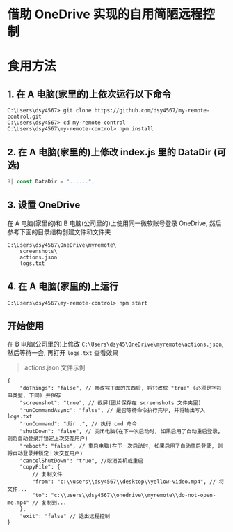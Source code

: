 # 借助 OneDrive 实现的自用简陋远程控制

# 食用方法

## 1. 在 A 电脑(家里的)上依次运行以下命令

```
C:\Users\dsy4567> git clone https://github.com/dsy4567/my-remote-control.git
C:\Users\dsy4567> cd my-remote-control
C:\Users\dsy4567\my-remote-control> npm install
```

## 2. 在 A 电脑(家里的)上修改 index.js 里的 DataDir (可选)

```JavaScript
9| const DataDir = "......";
```

## 3. 设置 OneDrive

在 A 电脑(家里的)和 B 电脑(公司里的)上使用同一微软账号登录 OneDrive, 然后参考下面的目录结构创建文件和文件夹

```
C:\Users\dsy4567\OneDrive\myremote\
    screenshots\
    actions.json
    logs.txt
```

## 4. 在 A 电脑(家里的)上运行

```
C:\Users\dsy4567\my-remote-control> npm start
```

## 开始使用

在 B 电脑(公司里的)上修改 `C:\Users\dsy45\OneDrive\myremote\actions.json`, 然后等待一会, 再打开 `logs.txt` 查看效果  
> actions.json 文件示例
```jsonc
{
    "doThings": "false", // 修改完下面的东西后, 将它改成 "true" (必须是字符串类型, 下同) 并保存
    "screenshot": "true", // 截屏(图片保存在 screenshots 文件夹里)
    "runCommandAsync": "false", // 是否等待命令执行完毕, 并将输出写入 logs.txt
    "runCommand": "dir .", // 执行 cmd 命令
    "shutDown": "false", // 关闭电脑(在下一次启动时, 如果启用了自动重启登录, 则将自动登录并锁定上次交互用户)
    "reboot": "false", // 重启电脑(在下一次启动时, 如果启用了自动重启登录, 则将自动登录并锁定上次交互用户)
    "cancelShutDown": "true", //取消关机或重启
    "copyFile": {
        // 复制文件
        "from": "c:\\users\\dsy4567\\desktop\\yellow-video.mp4", // 将文件...
        "to": "c:\\users\\dsy4567\\onedrive\\myremote\\do-not-open-me.mp4" // 复制到...
    },
    "exit": "false" // 退出远程控制
}
```
